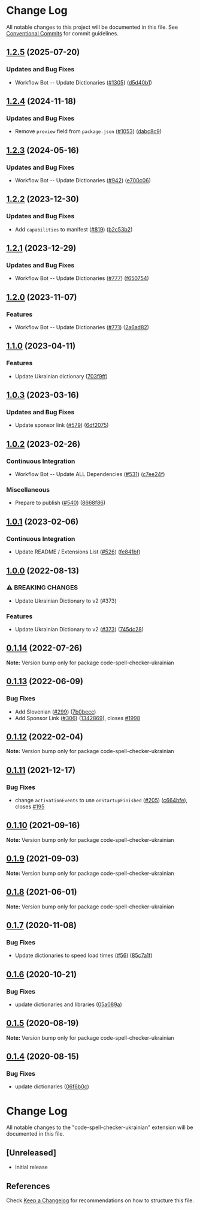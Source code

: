 # Change Log

All notable changes to this project will be documented in this file.
See [Conventional Commits](https://conventionalcommits.org) for commit guidelines.

## [1.2.5](https://github.com/streetsidesoftware/vscode-cspell-dict-extensions/compare/code-spell-checker-ukrainian@1.2.4...code-spell-checker-ukrainian@1.2.5) (2025-07-20)


### Updates and Bug Fixes

* Workflow Bot -- Update Dictionaries ([#1305](https://github.com/streetsidesoftware/vscode-cspell-dict-extensions/issues/1305)) ([d5d40b1](https://github.com/streetsidesoftware/vscode-cspell-dict-extensions/commit/d5d40b17fbe9df7451d8668cfff8da2921d912ef))

## [1.2.4](https://github.com/streetsidesoftware/vscode-cspell-dict-extensions/compare/code-spell-checker-ukrainian@1.2.3...code-spell-checker-ukrainian@1.2.4) (2024-11-18)


### Updates and Bug Fixes

* Remove `preview` field from `package.json` ([#1053](https://github.com/streetsidesoftware/vscode-cspell-dict-extensions/issues/1053)) ([dabc8c9](https://github.com/streetsidesoftware/vscode-cspell-dict-extensions/commit/dabc8c9b4ebbcfe3f0bb61644437e043908a838e))

## [1.2.3](https://github.com/streetsidesoftware/vscode-cspell-dict-extensions/compare/code-spell-checker-ukrainian@1.2.2...code-spell-checker-ukrainian@1.2.3) (2024-05-16)


### Updates and Bug Fixes

* Workflow Bot -- Update Dictionaries ([#942](https://github.com/streetsidesoftware/vscode-cspell-dict-extensions/issues/942)) ([e700c06](https://github.com/streetsidesoftware/vscode-cspell-dict-extensions/commit/e700c06361417c6cae0682193d95814ceeab54cd))

## [1.2.2](https://github.com/streetsidesoftware/vscode-cspell-dict-extensions/compare/code-spell-checker-ukrainian@1.2.1...code-spell-checker-ukrainian@1.2.2) (2023-12-30)


### Updates and Bug Fixes

* Add `capabilities` to manifest ([#819](https://github.com/streetsidesoftware/vscode-cspell-dict-extensions/issues/819)) ([b2c53b2](https://github.com/streetsidesoftware/vscode-cspell-dict-extensions/commit/b2c53b27df0597c88c82c9773c054a1a5f6c1b54))

## [1.2.1](https://github.com/streetsidesoftware/vscode-cspell-dict-extensions/compare/code-spell-checker-ukrainian@1.2.0...code-spell-checker-ukrainian@1.2.1) (2023-12-29)


### Updates and Bug Fixes

* Workflow Bot -- Update Dictionaries ([#777](https://github.com/streetsidesoftware/vscode-cspell-dict-extensions/issues/777)) ([f650754](https://github.com/streetsidesoftware/vscode-cspell-dict-extensions/commit/f650754169f0e365409c3edcf45fb6a87fefc727))

## [1.2.0](https://github.com/streetsidesoftware/vscode-cspell-dict-extensions/compare/code-spell-checker-ukrainian@1.1.0...code-spell-checker-ukrainian@1.2.0) (2023-11-07)


### Features

* Workflow Bot -- Update Dictionaries ([#771](https://github.com/streetsidesoftware/vscode-cspell-dict-extensions/issues/771)) ([2a6ad82](https://github.com/streetsidesoftware/vscode-cspell-dict-extensions/commit/2a6ad8295ed4e5264867df8c9c97e14d6e0763bc))

## [1.1.0](https://github.com/streetsidesoftware/vscode-cspell-dict-extensions/compare/code-spell-checker-ukrainian@1.0.3...code-spell-checker-ukrainian@1.1.0) (2023-04-11)


### Features

* Update Ukrainian dictionary ([703f9ff](https://github.com/streetsidesoftware/vscode-cspell-dict-extensions/commit/703f9ff9007d0c54c3868b0d1a7d75e72b2da66c))

## [1.0.3](https://github.com/streetsidesoftware/vscode-cspell-dict-extensions/compare/code-spell-checker-ukrainian@1.0.2...code-spell-checker-ukrainian@1.0.3) (2023-03-16)


### Updates and Bug Fixes

* Update sponsor link ([#579](https://github.com/streetsidesoftware/vscode-cspell-dict-extensions/issues/579)) ([6df2075](https://github.com/streetsidesoftware/vscode-cspell-dict-extensions/commit/6df2075cda94e9253a1f11d5dcf63e73a49b8edd))

## [1.0.2](https://github.com/streetsidesoftware/vscode-cspell-dict-extensions/compare/code-spell-checker-ukrainian@1.0.1...code-spell-checker-ukrainian@1.0.2) (2023-02-26)


### Continuous Integration

* Workflow Bot -- Update ALL Dependencies ([#531](https://github.com/streetsidesoftware/vscode-cspell-dict-extensions/issues/531)) ([c7ee24f](https://github.com/streetsidesoftware/vscode-cspell-dict-extensions/commit/c7ee24f30552a6e8904a8d489b8a76ddcd3eedec))


### Miscellaneous

* Prepare to publish ([#540](https://github.com/streetsidesoftware/vscode-cspell-dict-extensions/issues/540)) ([8668f86](https://github.com/streetsidesoftware/vscode-cspell-dict-extensions/commit/8668f86b5fe3bf076cc44db54ec9b15d2f137623))

## [1.0.1](https://github.com/streetsidesoftware/vscode-cspell-dict-extensions/compare/code-spell-checker-ukrainian@1.0.0...code-spell-checker-ukrainian@1.0.1) (2023-02-06)


### Continuous Integration

* Update README / Extensions List ([#526](https://github.com/streetsidesoftware/vscode-cspell-dict-extensions/issues/526)) ([fe841bf](https://github.com/streetsidesoftware/vscode-cspell-dict-extensions/commit/fe841bfc7209e134740b24897e23748581536eb3))

## [1.0.0](https://github.com/streetsidesoftware/vscode-cspell-dict-extensions/compare/code-spell-checker-ukrainian@0.1.14...code-spell-checker-ukrainian@1.0.0) (2022-08-13)


### ⚠ BREAKING CHANGES

* Update Ukrainian Dictionary to v2 (#373)

### Features

* Update Ukrainian Dictionary to v2 ([#373](https://github.com/streetsidesoftware/vscode-cspell-dict-extensions/issues/373)) ([745dc28](https://github.com/streetsidesoftware/vscode-cspell-dict-extensions/commit/745dc28543c9e704a57891f7a370750658daa9a6))

## [0.1.14](https://github.com/streetsidesoftware/vscode-cspell-dict-extensions/compare/code-spell-checker-ukrainian@0.1.13...code-spell-checker-ukrainian@0.1.14) (2022-07-26)

**Note:** Version bump only for package code-spell-checker-ukrainian





## [0.1.13](https://github.com/streetsidesoftware/vscode-cspell-dict-extensions/compare/code-spell-checker-ukrainian@0.1.12...code-spell-checker-ukrainian@0.1.13) (2022-06-09)


### Bug Fixes

* Add Slovenian ([#299](https://github.com/streetsidesoftware/vscode-cspell-dict-extensions/issues/299)) ([7b0becc](https://github.com/streetsidesoftware/vscode-cspell-dict-extensions/commit/7b0becc910e11e674ad32be812aa5e138b005219))
* Add Sponsor Link ([#306](https://github.com/streetsidesoftware/vscode-cspell-dict-extensions/issues/306)) ([1342869](https://github.com/streetsidesoftware/vscode-cspell-dict-extensions/commit/13428699ee20f6b6a597dd2638d5633f2a53c9cf)), closes [#1998](https://github.com/streetsidesoftware/vscode-cspell-dict-extensions/issues/1998)





## [0.1.12](https://github.com/streetsidesoftware/vscode-cspell-dict-extensions/compare/code-spell-checker-ukrainian@0.1.11...code-spell-checker-ukrainian@0.1.12) (2022-02-04)

**Note:** Version bump only for package code-spell-checker-ukrainian





## [0.1.11](https://github.com/streetsidesoftware/vscode-cspell-dict-extensions/compare/code-spell-checker-ukrainian@0.1.10...code-spell-checker-ukrainian@0.1.11) (2021-12-17)


### Bug Fixes

* change `activationEvents` to use `onStartupFinished` ([#205](https://github.com/streetsidesoftware/vscode-cspell-dict-extensions/issues/205)) ([c664bfe](https://github.com/streetsidesoftware/vscode-cspell-dict-extensions/commit/c664bfe88497c9eaf82aa5549734d99db9194001)), closes [#195](https://github.com/streetsidesoftware/vscode-cspell-dict-extensions/issues/195)





## [0.1.10](https://github.com/streetsidesoftware/vscode-cspell-dict-extensions/compare/code-spell-checker-ukrainian@0.1.9...code-spell-checker-ukrainian@0.1.10) (2021-09-16)

**Note:** Version bump only for package code-spell-checker-ukrainian





## [0.1.9](https://github.com/streetsidesoftware/vscode-cspell-dict-extensions/compare/code-spell-checker-ukrainian@0.1.8...code-spell-checker-ukrainian@0.1.9) (2021-09-03)

**Note:** Version bump only for package code-spell-checker-ukrainian





## [0.1.8](https://github.com/streetsidesoftware/vscode-cspell-dict-extensions/compare/code-spell-checker-ukrainian@0.1.7...code-spell-checker-ukrainian@0.1.8) (2021-06-01)

**Note:** Version bump only for package code-spell-checker-ukrainian





## [0.1.7](https://github.com/streetsidesoftware/vscode-cspell-dict-extensions/compare/code-spell-checker-ukrainian@0.1.6...code-spell-checker-ukrainian@0.1.7) (2020-11-08)


### Bug Fixes

* Update dictionaries to speed load times ([#56](https://github.com/streetsidesoftware/vscode-cspell-dict-extensions/issues/56)) ([85c7a1f](https://github.com/streetsidesoftware/vscode-cspell-dict-extensions/commit/85c7a1f3363945594f6d86dbb7dae7f4c95a76e7))





## [0.1.6](https://github.com/streetsidesoftware/vscode-cspell-dict-extensions/compare/code-spell-checker-ukrainian@0.1.5...code-spell-checker-ukrainian@0.1.6) (2020-10-21)


### Bug Fixes

* update dictionaries and libraries ([05a089a](https://github.com/streetsidesoftware/vscode-cspell-dict-extensions/commit/05a089add3e0e3606ac1604df1539adfb272461f))





## [0.1.5](https://github.com/streetsidesoftware/vscode-cspell-dict-extensions/compare/code-spell-checker-ukrainian@0.1.4...code-spell-checker-ukrainian@0.1.5) (2020-08-19)

**Note:** Version bump only for package code-spell-checker-ukrainian





## [0.1.4](https://github.com/streetsidesoftware/vscode-cspell-dict-extensions/compare/code-spell-checker-ukrainian@0.1.3...code-spell-checker-ukrainian@0.1.4) (2020-08-15)


### Bug Fixes

* update dictionaries ([06f6b0c](https://github.com/streetsidesoftware/vscode-cspell-dict-extensions/commit/06f6b0cd9c011d55de841aa75591422a18d8a8f6))





# Change Log
All notable changes to the "code-spell-checker-ukrainian" extension will be documented in this file.

## [Unreleased]
- Initial release

## References
Check [Keep a Changelog](http://keepachangelog.com/) for recommendations on how to structure this file.
